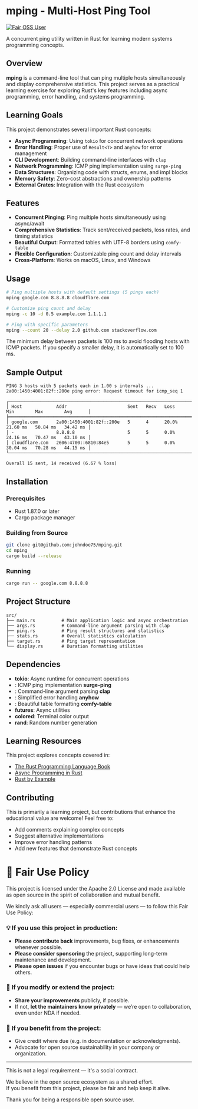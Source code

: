 
# mping - Multi-Host Ping Tool

[![Fair OSS User](https://img.shields.io/badge/Fair--OSS--User-%E2%9C%94-green)](https://yourproject.org/fair-use)

A concurrent ping utility written in Rust for learning modern systems
programming concepts.

## Overview

**mping** is a command-line tool that can ping multiple hosts simultaneously
and display comprehensive statistics. This project serves as a practical
learning exercise for exploring Rust's key features including async
programming, error handling, and systems programming.

## Learning Goals

This project demonstrates several important Rust concepts:

- **Async Programming**: Using `tokio` for concurrent network operations
- **Error Handling**: Proper use of `Result<T>` and `anyhow` for error
  management
- **CLI Development**: Building command-line interfaces with `clap`
- **Network Programming**: ICMP ping implementation using `surge-ping`
- **Data Structures**: Organizing code with structs, enums, and impl blocks
- **Memory Safety**: Zero-cost abstractions and ownership patterns
- **External Crates**: Integration with the Rust ecosystem

## Features

- **Concurrent Pinging**: Ping multiple hosts simultaneously using async/await
- **Comprehensive Statistics**: Track sent/received packets, loss rates, and
  timing statistics
- **Beautiful Output**: Formatted tables with UTF-8 borders using
  `comfy-table`
- **Flexible Configuration**: Customizable ping count and delay intervals
- **Cross-Platform**: Works on macOS, Linux, and Windows

## Usage

```bash
# Ping multiple hosts with default settings (5 pings each)
mping google.com 8.8.8.8 cloudflare.com

# Customize ping count and delay
mping -c 10 -d 0.5 example.com 1.1.1.1

# Ping with specific parameters
mping --count 20 --delay 2.0 github.com stackoverflow.com
```

The minimum delay between packets is 100 ms to avoid flooding hosts with ICMP
packets.  If you specify a smaller delay, it is automatically set to 100 ms. 

## Sample Output

```
PING 3 hosts with 5 packets each in 1.00 s intervals ...
2a00:1450:4001:82f::200e ping error: Request timeout for icmp_seq 1

╭──────────────────────────────────────────────────────────────────────────────────────────────────╮
│ Host             Addr                       Sent   Recv   Loss    Min        Max        Avg      │
╞══════════════════════════════════════════════════════════════════════════════════════════════════╡
│ google.com       2a00:1450:4001:82f::200e   5      4      20.0%   21.60 ms   50.84 ms   34.42 ms │
│ -                8.8.8.8                    5      5      0.0%    24.16 ms   70.47 ms   43.10 ms │
│ cloudflare.com   2606:4700::6810:84e5       5      5      0.0%    30.04 ms   70.28 ms   44.15 ms │
╰──────────────────────────────────────────────────────────────────────────────────────────────────╯

Overall 15 sent, 14 received (6.67 % loss)
```

## Installation

### Prerequisites
- Rust 1.87.0 or later
- Cargo package manager

### Building from Source

```bash
git clone git@github.com:johndoe75/mping.git
cd mping
cargo build --release
```

### Running
``` bash
cargo run -- google.com 8.8.8.8
```

## Project Structure
``` 
src/
├── main.rs          # Main application logic and async orchestration
├── args.rs          # Command-line argument parsing with clap
├── ping.rs          # Ping result structures and statistics
├── stats.rs         # Overall statistics calculation
├── target.rs        # Ping target representation
└── display.rs       # Duration formatting utilities
```

## Dependencies
- **tokio**: Async runtime for concurrent operations
- : ICMP ping implementation **surge-ping**
- : Command-line argument parsing **clap**
- : Simplified error handling **anyhow**
- : Beautiful table formatting **comfy-table**
- **futures**: Async utilities
- **colored**: Terminal color output
- **rand**: Random number generation

## Learning Resources
This project explores concepts covered in:
- [The Rust Programming Language Book](https://doc.rust-lang.org/book/)
- [Async Programming in Rust](https://rust-lang.github.io/async-book/)
- [Rust by Example](https://doc.rust-lang.org/rust-by-example/)

## Contributing

This is primarily a learning project, but contributions that enhance the
educational value are welcome! Feel free to:

- Add comments explaining complex concepts
- Suggest alternative implementations
- Improve error handling patterns
- Add new features that demonstrate Rust concepts

# 🤝 Fair Use Policy

This project is licensed under the Apache 2.0 License and made available as
open source in the spirit
of collaboration and mutual benefit.

We kindly ask all users — especially commercial users — to follow this Fair
Use Policy:

### 💡 If you use this project in production:

- **Please contribute back** improvements, bug fixes, or enhancements whenever
  possible.
- **Please consider sponsoring** the project, supporting long-term maintenance
  and development.
- **Please open issues** if you encounter bugs or have ideas that could help
  others.

### 🔁 If you modify or extend the project:

- **Share your improvements** publicly, if possible.
- If not, **let the maintainers know privately** — we’re open to
  collaboration, even under NDA if needed.

### 🌱 If you benefit from the project:

- Give credit where due (e.g. in documentation or acknowledgments).
- Advocate for open source sustainability in your company or organization.

---

This is not a legal requirement — it's a social contract.

We believe in the open source ecosystem as a shared effort.  
If you benefit from this project, please be fair and help keep it alive.

Thank you for being a responsible open source user.

